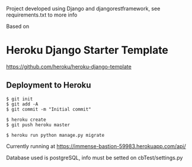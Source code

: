 
Project developed using Django and djangorestframework, see requirements.txt to more info

Based on 
# Heroku Django Starter Template

https://github.com/heroku/heroku-django-template


## Deployment to Heroku

    $ git init
    $ git add -A
    $ git commit -m "Initial commit"

    $ heroku create
    $ git push heroku master

    $ heroku run python manage.py migrate

Currently running at https://immense-bastion-59983.herokuapp.com/api/

Database used is postgreSQL, info must be setted on cbTest/settings.py